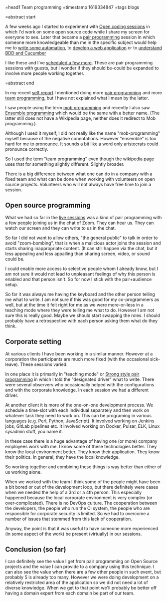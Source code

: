 =head1 Team programming
=timestamp 1619334847
=tags blogs

=abstract start

A few weeks ago I started to experiment with <a href="/open-coding-session.html">Open coding sessions</a> in which I'd work on some open source code
while I share my screen for everyone to see. Later that became a <a href="https://martinfowler.com/articles/on-pair-programming.html">pair programming</a>
session in which someone more knowledgeable than me in the specific subject would help me
to <a href="https://code-maven.com/rex">write some automation</a>, to <a href="https://perlmaven.com/course-management-app-in-mojolicious">develop a web application</a>
or to <a href="https://perlmaven.com/exploring-bdd-in-perl-5">understand BDD and Cucumber</a>

I like these and I've <a href="https://code-maven.com/live">scheduled a few more</a>. These are pair programming sessions with guests, but I wonder if they should
be-could be expanded to involve more people working together.

=abstract end

In my recent <a href="/report-2021-03.html">self report</a> I mentioned doing more <a href="https://en.wikipedia.org/wiki/Pair_programming">pair programming</a> and
more <a href="https://en.wikipedia.org/wiki/Team_programming">team programming</a>, but I have not explained what I mean by the latter.

I saw people using the term <a href="https://en.wikipedia.org/wiki/Mob_programming">mob programming</a> and recently I also saw <a href="https://en.wikipedia.org/wiki/Ensemble_programming">Ensemble programming</a>
which would be the same with a better name.  (The latter still does not have a Wikipedia page, neither does it redirect to Mob programming.).

Although I used it myself, I did not really like the name "mob-programming" myself because of the negative connotations.
However "ensemble" is too hard for me to pronounce. It sounds a bit like a word only aristocrats could pronounce correctly.

So I used the term "team programming" even though the wikipedia page uses that for something slightly different. Slightly broader.

There is a big difference between what one can do in a company with a fixed team and what can be done when working with volunteers on open source projects.
Volunteers who will not always have free time to join a session.

<h2>Open source programming</h2>

What we had so far in the <a href="https://code-maven.com/live">live sessions</a> was a kind of pair programming with a few people joining us in the chat of Zoom.
They can hear us. They can watch our screen and they can write to us in the chat.

So far I did not want to allow others, "the general public" to talk in order to avoid "zoom-bombing", that is when a malicious actor joins the session and starts
sharing inappropriate content. (It can still happen via the chat, but it less appealing and less appalling than sharing screen, video, or sound could be.

I could enable more access to selective people whom I already know, but I am not sure it would not lead to
unpleasant feelings of why this person is enabled and that person isn't. So for now I stick with the pair+audience setup.

So far it was always me having the keyboard and the other person telling me what to write. I am not sure if this was good for my co-programmers as well,
but at the time it felt right for me as we were more-or-less in a teaching mode where they were telling me what to do. However I am not sure this is really good.
Maybe we should start swapping the roles. I should probably have a retrospective with each person asking them what do they think.

<h2>Corporate setting</h2>

At various clients I have been working in a similar manner. However at a corporation the participants are much more fixed (with the occasional sick-leave). These sessions varied.

In one place it is primarily in "teaching mode" or <a href="https://martinfowler.com/articles/on-pair-programming.html#Strong-stylePairing">Strong style pair programming</a> in which
I told the "designated driver" what to write. There were several observers who occasionally helped with the configurations and with the corporate knowledge.
In each session we had a different driver.

At another client it is more of the one-on-one development process. We schedule a time-slot with each individual separately and then work on whatever task they need to work on.
This can be programing in various languages (e.g. Perl, Python, JavaScript). It involved working on Jenkins jobs, GitLab pipelines etc. It involved working on Docker, Pulsar,
ELK, Linux sysadmin stuff, you name it.

In these case there is a huge advantage of having one (or more) company employees work with me. I know some of these technologies better. They know the local environment better.
They know their application. They know their politics. In general, they have the local knowledge.

So working together and combining these things is way better than either of us working alone.

When we worked with the team I think some of the people might have been a bit bored or out of the development loop, but there definitely were cases when we needed the help of a 3rd or a 4th person.
This especially happened because the local corporate environment is very complex (or over-complicated). There is no DevOps culture. The cooperation between the developers, the people who run the CI system,
the people who are responsible for corporate security is limited. So we had to overcome a number of issues that stemmed from this lack of cooperation.

Anyway, the point is that it was useful to have someone more experienced (in some aspect of the work) be present (virtually) in our sessions.

<h2>Conclusion (so far)</h2>

I can definitely see the value I get from pair programming on Open Source projects and the value I can provide to a company using this technique.
I can also see the value when there are a few other people in such event, but probably 5 is already too many. However we were doing development on
a relatively restricted area of the application so we did not need a lot of diverse knowledge. When we get to that point we'll probably be
better off having a domain expert from each domain be part of our team.


